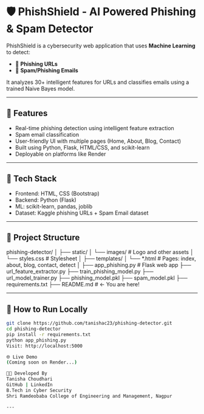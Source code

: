# 🛡️ PhishShield - AI Powered Phishing & Spam Detector

PhishShield is a cybersecurity web application that uses **Machine Learning** to detect:

- 🔗 **Phishing URLs**
- 📧 **Spam/Phishing Emails**

It analyzes 30+ intelligent features for URLs and classifies emails using a trained Naive Bayes model.

---

## 🚀 Features

- Real-time phishing detection using intelligent feature extraction
- Spam email classification
- User-friendly UI with multiple pages (Home, About, Blog, Contact)
- Built using Python, Flask, HTML/CSS, and scikit-learn
- Deployable on platforms like Render

---

## 🧠 Tech Stack

- Frontend: HTML, CSS (Bootstrap)
- Backend: Python (Flask)
- ML: scikit-learn, pandas, joblib
- Dataset: Kaggle phishing URLs + Spam Email dataset

---

## 📁 Project Structure
phishing-detector/
│
├── static/
│ └── images/ # Logo and other assets
│ └── styles.css # Stylesheet
│
├── templates/
│ └── *.html # Pages: index, about, blog, contact, detect
│
├── app_phishing.py # Flask web app
├── url_feature_extractor.py
├── train_phishing_model.py
├── url_model_trainer.py
├── phishing_model.pkl
├── spam_model.pkl
├── requirements.txt
├── README.md # ← You are here!

---

## 📌 How to Run Locally

```bash
git clone https://github.com/tanishac23/phishing-detector.git
cd phishing-detector
pip install -r requirements.txt
python app_phishing.py
Visit: http://localhost:5000

🌐 Live Demo
(Coming soon on Render...)

👩‍💻 Developed By
Tanisha Choudhari
GitHub | LinkedIn
B.Tech in Cyber Security
Shri Ramdeobaba College of Engineering and Management, Nagpur

---

